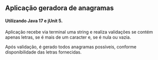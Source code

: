 ## Aplicação geradora de anagramas

#### Utilizando Java 17 e jUnit 5.

Aplicação recebe via terminal uma string e realiza validações se contém apenas letras,
se é mais de um caracter e, se é nula ou vazia.
<p></p>

Após validação, é gerado todos anagramas possíveis, conforme disponibilidade das letras fornecidas.
